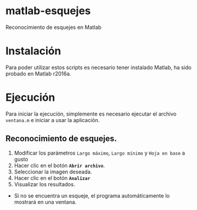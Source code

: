 # matlab-esquejes
Reconocimiento de esquejes en Matlab
# Instalación
Para poder utilizar estos scripts es necesario tener instalado Matlab, ha sido probado en Matlab r2016a.
# Ejecución
Para iniciar la ejecución, simplemente es necesario ejecutar el archivo `ventana.m` e iniciar a usar la aplicación.
## Reconocimiento de esquejes.
1. Modificar los parámetros `Largo máximo`, `Largo mínimo` y `Hoja en base` a gusto
2. Hacer clic en el botón __`Abrir archivo`__.
3. Seleccionar la imagen deseada.
4. Hacer clic en el botón __`Analizar`__
5. Visualizar los resultados.
  - Si no se encuentra un esqueje, el programa automáticamente lo mostrará en una ventana.
